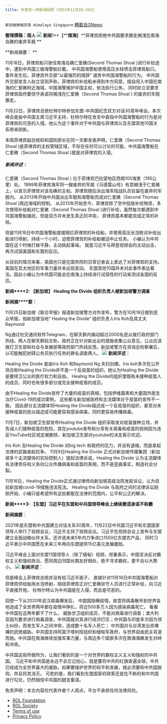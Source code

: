 ```yaml
---
title: 东南亚一周新闻回顾（2021年11月20-26日）
---
```

`新加坡狮城农场 Himalaya Singapore` [轉載自GNews](https://gnews.org/zh-hans/1699863/)

**整理撰稿：雨人**
![](https://assets.gnews.org/wp-content/uploads/2021/11/Screenshot-2021-11-27-202058.jpg)
**新闻**1**【****南海**】**菲律宾拒绝中共国要求挪走搁浅在南海岛礁的废弃军舰 **

**新闻摘要： **

11月16日，菲律宾船只驶往南海岛礁仁爱礁(Second Thomas Shoal )进行补给途中，遭到中共国三艘海警船拦截。 中共国海警船使用高压水柱喷击菲律宾船只。事件发生后，菲律宾外交部“以最强烈的措辞” 谴责中共国海警船的行为。 中共国外交部发言人赵立坚则声称，菲律宾的补给船未得到中方同意，擅自闯入中国在南海的仁爱礁附近海域，中国海警维护中国主权，依法执行公务。 同时赵立坚要求菲律宾政府要信守承诺将搁浅在仁爱礁（Second Thomas Shoal ) 的废弃的军舰挪走。

11月22日，菲律宾总统杜特尔特参加东盟-中共国纪念双方对话30周年峰会。本次峰会是由中共国主席习近平主持，杜特尔特在发言中直指中共国海警船的行为是对菲律宾的可恶的入侵。他认为这个事件对于中共国与菲律宾以及东盟其他10国关系带来阴影。️

本周菲律宾副总统和和国防部长在同一天都发表声明，仁爱礁（Second Thomas Shoal )是菲律宾的主权管辖区域，不存在任何可以讨论的可能，中共国海警船在仁爱礁（Second Thomas Shoal )就是对菲律宾的入侵。

##### 新闻评述：  

仁爱礁（Second Thomas Shoal ) 位于菲律宾巴拉望地区西南105海里（195公里）处。 1999年菲律宾海军将一艘废弃的军舰《马德雷山号》有意搁浅于仁爱礁上，以宣示菲律宾对该岛礁的主权。菲律宾随后派出海军陆战队员驻留在废弃的军舰内。 从2013年开始中共国派出军舰和海警船完成对仁爱礁（Second Thomas Shoal )周边海域的控制。 从2013年开始至今，菲律宾除了空中投放补给物资，多次使用补给船对仁爱礁（Second Thomas Shoal )进行补给，虽然每次都遇到中共国海警船骚扰，但是双方并未发生真正的冲突， 菲律宾基本都能完成正常的补给。

但是11月16日中共国海警船直接阻拦菲律宾的补给船，并使用高压水泡枪对补给出船进行喷射，持续一个小时，迫使菲律宾的补给船被迫中止任务。 小编认为中共国在这个时候打破平静，主动挑起事端， 就是习近平与拜登视频会的主动出击，再次试探美国和东盟的反应。

从目前的情况来看，美国也只是在国务院的日常记者会上表达了对菲律宾的支持。美国在亚太地区的军事力量并未出现变动。 东盟其他10国并未对此事件表达看法。因此小编认为中共国可能会在南海上持续进行试探性的行动来测试各国的反应。

**新闻****2: 【新加坡】 Healing the Divide 组织负责人被新加坡警方调查**

**新闻摘****要：**

11月25日新加坡《联合早报》报道新加坡警方对外宣布，警方在10月18日接到民众举报，指新加坡当地“ Healing the Divide“ 组织负责人Iris Koh及其丈夫Raymond

Ng通过社交通讯软件Telegram，在聊天群内煽动超过2000名民众拨打政府部门热线。两人在聊天群贴文称，政府正在针对新出台的措施收集公众意见，公众应该拨打卫生部和社会与发展部等政府部门热线反馈。新加坡警方在咨询总检察署后，以可能触犯妨碍公务员执行任务的罪名调查两人。
![](https://assets.gnews.org/wp-content/uploads/2021/11/Screenshot-2021-11-27-202322.jpg)
**新闻评述：**

Healing the Divide 是由Iris Koh 和Raymond Ng 夫妇创建。Iris koh多次在公开场合称Healing the Divide并不是一个反疫苗的组织。她认为Healing the Divide是要捍卫公众的医疗权力和自由。 Healing the Divide的组织里既有未接种疫苗人的成员，同时也有很多部分或完全接种疫苗的成员。

由于Healing the Divide宣传了大量的疫苗的真相，包括伊维菌素和大量国外医生治疗Covid-19的成功案例， 这些都与新加坡政府和主流媒体对于疫苗的宣传不一致。 因此部分主流媒体将Healing the Divide描述成一个反疫苗的组织，甚至对未接种疫苗的民众描述成可能更容易感染病毒，同时更容易传播病毒。

11月7日，新加坡卫生部宣布Healing the Divide 组织采取发对疫苗接种立场，并告诫人们接种疫苗的危险，其在youtube发布和分享有关病毒和疫苗的视频因为违反YouTube社区规定被删除，新加坡卫生部对youtube的决定表示欢迎。

Iris Koh 及Healing the Divide 对big tech 和政府的压力，并没有退缩，而是拿起法律的武器奋起抗争。 11月9日Healing the Divide 正式对新加坡传媒集团（新加坡多个主流媒体的实际控制人）提起法律诉说。Healing the Divide 认为主流媒体有法律责任和义务向公众传播病毒和疫苗的真相，而不是歪曲事实，制造社会分裂。

11月16日，Healing the Divide正式通过律师向新加坡高级法院发起诉讼，认为目前新加坡covid-19措施违法宪法。 Healing the Divide 与政府之间的法律诉讼刚刚开始，小编只是希望所有这些都能在法律的范围内，公平和公正的解决。

**新闻****3: 【东盟】习近平在东盟和中共国领导峰会上继续撒谎承诺不称霸**

**新闻摘要**：

2021年是东盟和中共国建立对话关系30周年，11月22日中共国习近平和东盟国家领导人举行了视频会议，习近平主持了视频会议。习近平在视频会议上宣布与东盟建立全面战略伙伴关系，还许诺未来5年内力争进口1500亿东盟农产品， 同时习近平表示中共国愿在未来三年再向东盟提供15亿美元发展援助。

习近平峰会上面对东盟11国领导人（除了缅甸）视频，郑重表示，中国坚决反对霸权主义和强权政治，愿同周边邻国长期友好相处，绝不寻求霸权，更不会以大欺小。
![](https://assets.gnews.org/wp-content/uploads/2021/11/Screenshot-2021-11-27-202440.jpg)
**新闻评述**：

但是峰会上菲律宾总统并没有给习近平面子， 直接针对11月16日中共国海警船对菲律宾供给船用水泡喷射，阻挠菲律宾正对仁爱礁驻守人员进行正常补给，向习近平直接开炮， 杜特尔特认为中共国是在入侵，而且是可恶的。

回想一下从2020年武汉病毒爆发后， 中国国隐瞒疫情，故意将病毒散布到世界各地造成了全世界两年都在疫情中挣扎，将近500多万人因为感染病毒死亡。 看看中共国在这两年都干了什么， 威胁世卫组织成员，不能对病毒进行调查；澳大利亚因为要求进行病毒调查，中共国就对其进行经济打压；中共国与印度多次因为领土纠纷，而发生军人之间冲突，造成数十名军人死亡； 中共国对与台湾发出赤裸裸的武统威胁。中共国支持阿富汗塔利班组织和缅甸军政府，与世界自由民主背道而驰。中共国在南海继续加强军事力量，与周边多个国家多次在南海海礁发生对峙和冲突。

中共国这些所做所为，让我们看到的是一个对世界的霸权主义主义和强权的中共国。 习近平和中共国是永远不会忘记初心，就是要将中共的红旗查遍全球。中共已经成为全世界最大的威胁。如果要维护世界的和平和发展，就必须要和中共国脱钩，并且将其消灭。 可悲的是，我们看到东盟国家的政客还是在不断的和中共国进行勾兑，仍然相信中共国的甜言蜜语。

 

免责声明：本文内容仅代表作者个人观点，平台不承担任何法律风险。

- [ROL Foundation](https://rolfoundation.org/)
- [ROL Society](https://rolsociety.org/)
- [Terms of use](https://gnews.org/terms-of-use-3/)
- [Privacy Policy](https://gnews.org/privacy-policy/)
